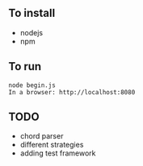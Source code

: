 ## To install

  * nodejs
  * npm

## To run

    node begin.js
    In a browser: http://localhost:8080

## TODO

  * chord parser
  * different strategies
  * adding test framework
